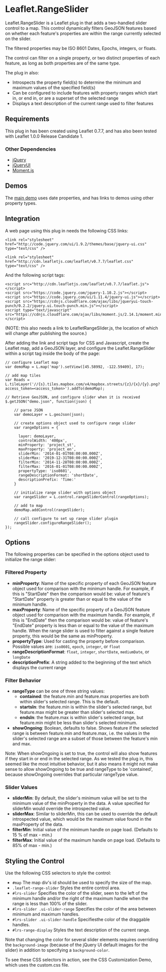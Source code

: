 # Leaflet.RangeSlider

Leaflet.RangeSlider is a Leaflet plug in that adds a two-handled slider control to a map. This control dynamically filters GeoJSON features based on whether each feature's properties are within the range currently selected on the slider.

The filtered properties may be ISO 8601 Dates, Epochs, integers, or floats.

The control can filter on a single property, or two distinct properties of each feature, as long as both properties are of the same type.

The plug in also:

* Introspects the property field(s) to determine the minimum and maximum values of the specified field(s)
* Can be configured to include features with property ranges which start in, or end in, or are a superset of the selected range
* Displays a text description of the current range used to filter features

## Requirements
This plug in has been created using Leaflet 0.7.7, and has also been tested with Leaflet 1.0.0 Release Candidate 1.

### Other Dependencies

* [jQuery](https://jquery.com/)
* [jQueryUI](https://jqueryui.com/)
* [Moment.js](http://momentjs.com/)

## Demos

The [main demo](http://leafletsliderdev.gartrellgroup.com/) uses date properties, and has links to demos using other property types.

## Integration

A web page using this plug in needs the following CSS links:

	<link rel="stylesheet" href="http://code.jquery.com/ui/1.9.2/themes/base/jquery-ui.css" type="text/css" />
	
	<link rel="stylesheet" href="http://cdn.leafletjs.com/leaflet/v0.7.7/leaflet.css" type="text/css" />

And the following script tags:

	<script src="http://cdn.leafletjs.com/leaflet/v0.7.7/leaflet.js"></script>
	<script src="https://code.jquery.com/jquery-1.10.2.js"></script>
	<script src="https://code.jquery.com/ui/1.11.4/jquery-ui.js"></script>
	<script src="https://cdnjs.cloudflare.com/ajax/libs/jqueryui-touch-punch/0.2.2/jquery.ui.touch-punch.min.js"></script>
	<script type="text/javascript" src="https://cdnjs.cloudflare.com/ajax/libs/moment.js/2.14.1/moment.min.js"></script>

(NOTE: this also needs a link to LeafletRangeSlider.js, the location of which will change after publishing the source.)

After adding the link and script tags for CSS and Javascript, create
the Leaflet map, add a GeoJSON layer, and configure the Leaflet.RangeSlider within a script tag inside the body of the page:

	// configure Leaflet map
	var demoMap = L.map('map').setView([45.58992, -122.59409], 17);

	// add map tiles
	var Roads = L.tileLayer('//{s}.tiles.mapbox.com/v4/mapbox.streets/{z}/{x}/{y}.png?access_token=<access_token>').addTo(demoMap);

	// Retrieve GeoJSON, and configure slider when it is received
	$.getJSON("demo.json", function(json) {
	
		// parse JSON
		var demoLayer = L.geoJson(json);
		
		// create options object used to configure range slider
		var rangeOptions = {

          layer: demoLayer,
          controlWidth: '400px',
          minProperty: 'project_st',
          maxProperty: 'project_en',
          sliderMin: '2014-01-01T08:00:00.000Z',
          sliderMax: '2019-12-31T08:00:00.000Z',
          filterMin: '2014-11-28T08:00:00.000Z',
          filterMax: '2016-01-01T08:00:00.000Z',
          propertyType: 'iso8601',
          rangeDescriptionFormat: 'shortDate',
          descriptionPrefix: 'Time:'
        }
        
        // initialize range slider with options object
        var rangeSlider = L.control.rangeSliderControl(rangeOptions);

		// add to map
        demoMap.addControl(rangeSlider);

		// call configure to set up range slider plugin
        rangeSlider.configureRangeSlider();
	});

## Options

The following properties can be specified in the options object used to initialize the range slider:

### Filtered Property

* **minProperty**: Name of the specific property of each GeoJSON feature object used for comparison with the minimum handle. For example, if this is "StartDate" then the comparison would be: value of feature's "StartDate" property is greater than or equal to the value of the minimum handle.
* **maxProperty**: Name of the specific property of a GeoJSON feature object used for comparison with the maximum handle. For example, if this is "EndDate" then the comparison would be: value of feature's "EndDate" property is less than or equal to the value of the maximum handle. When the range slider is used to filter against a single feature property, this would be the same as minProperty.
* **propertyType**: Used for casting the property before comparison. Possible values are: `iso8601`, `epoch`, `integer`, or `float`
* **rangeDescriptionFormat**: `float`, `integer`, `shortDate`, `mediumDate`, or `longDate`
* **descriptionPrefix**: A string added to the beginning of the text which displays the current range

### Filter Behavior

* **rangeType** can be one of three string values:
   * **contained**: the feature.min and feature.max properties are both within slider's selected range. This is the default.
   * **startsIn**: the feature.min is within the slider's selected range, but feature.max might be greater than slider's selected max.
   * **endsIn**: the feature.max is within slider's selected range, but feature.min might be less than slider's selected minimum.
* **showOngoing**: Boolean, defaults to false. Shows feature if the selected range is between feature.min and feature.max, i.e. the values in the slider's selected range are a subset of those between the feature's min and max.

Note: When showOngoing is set to true, the control will also show features if they start in or end in the selected range. As we tested the plug in, this seemed like the most intuitive behavior, but it also means it might not make sense to allow showOngoing to be true and rangeType to be 'contained', because showOngoing overrides that particular rangeType value.

### Slider Values

* **sliderMin**: By default, the slider's minimum value will be set to the minimum value of the minProperty in the data. A value specified for sliderMin would override the introspected value.
* **sliderMax**: Similar to sliderMin, this can be used to override the default introspected value, which would be the maximum value found in the maxProperty of the data.
* **filterMin**: Initial value of the minimum handle on page load. (Defaults to 15 % of max - min.)
* **filterMax**: Initial value of the maximum handle on page load. (Defaults to 85% of max - min.)


## Styling the Control

Use the following CSS selectors to style the control:

* `#map` The map div's id should be used to specify the size of the map.
* `.leaflet-range-slider` Styles the entire control area.
* `#lrs-slider` Specifies the color of the slider, seen to the left of the minimum handle and/or the right of the maximum handle when the range is less than 100% of the slider.
* `#lrs-slider .ui-slider-range` Specifies the color of the area between minimum and maximum handles.
* `#lrs-slider .ui-slider-handle` Specifiesthe color of the draggable handles.
* `#lrs-range-display` Styles the text description of the current range.

Note that changing the color for several slider elements requires overriding the `background-image` (because of the jQuery UI default images for the slider) in addition to specifying a `background-color`.

To see these CSS selectors in action, see the CSS Customization Demo, which uses the custom.css file.
